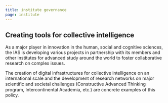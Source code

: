 ```yaml
---
title: institute governance
page: institute
---
```

## Creating tools for collective intelligence[](/people/sab)

As a major player in innovation in the human, social and cognitive sciences, the IAS is developing various projects in partnership with its members and other institutes for advanced study around the world to foster collaborative research on complex issues.

The creation of digital infrastructures for collective intelligence on an international scale and the development of research networks on major scientiﬁc and societal challenges (Constructive Advanced Thinking program, Intercontinental Academia, etc.) are concrete examples of this policy.